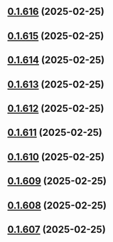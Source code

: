 ## [0.1.616](https://github.com/binary-braids/terraform-oracle/compare/v0.1.615...v0.1.616) (2025-02-25)



## [0.1.615](https://github.com/binary-braids/terraform-oracle/compare/v0.1.614...v0.1.615) (2025-02-25)



## [0.1.614](https://github.com/binary-braids/terraform-oracle/compare/v0.1.613...v0.1.614) (2025-02-25)



## [0.1.613](https://github.com/binary-braids/terraform-oracle/compare/v0.1.612...v0.1.613) (2025-02-25)



## [0.1.612](https://github.com/binary-braids/terraform-oracle/compare/v0.1.611...v0.1.612) (2025-02-25)



## [0.1.611](https://github.com/binary-braids/terraform-oracle/compare/v0.1.610...v0.1.611) (2025-02-25)



## [0.1.610](https://github.com/binary-braids/terraform-oracle/compare/v0.1.609...v0.1.610) (2025-02-25)



## [0.1.609](https://github.com/binary-braids/terraform-oracle/compare/v0.1.608...v0.1.609) (2025-02-25)



## [0.1.608](https://github.com/binary-braids/terraform-oracle/compare/v0.1.607...v0.1.608) (2025-02-25)



## [0.1.607](https://github.com/binary-braids/terraform-oracle/compare/v0.1.606...v0.1.607) (2025-02-25)




